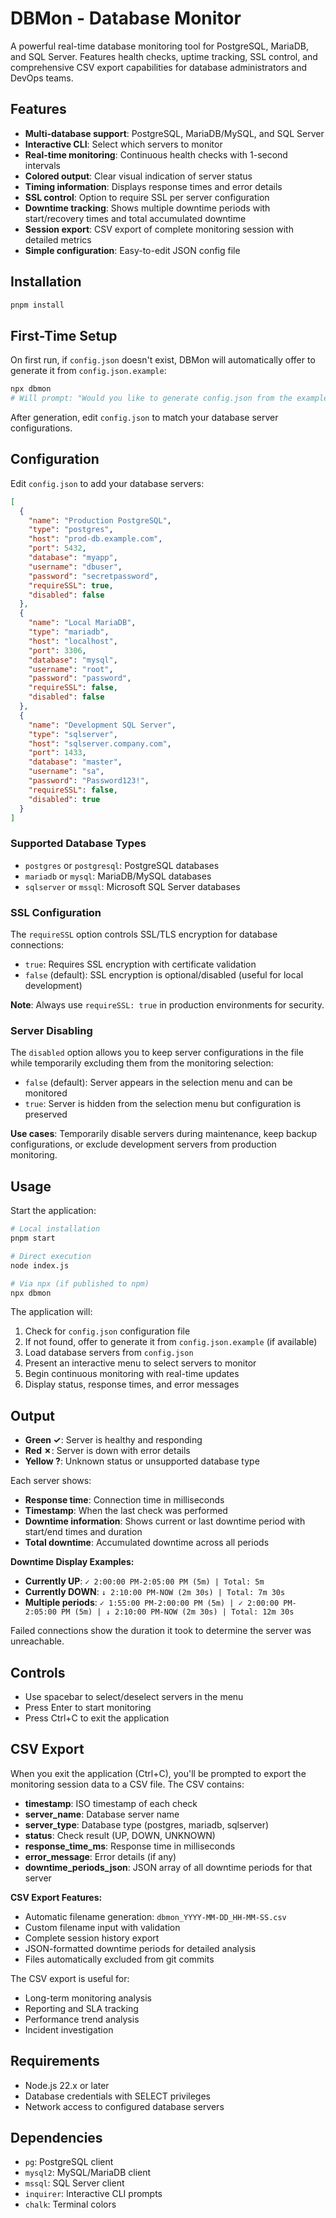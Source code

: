 # DBMon - Database Monitor

A powerful real-time database monitoring tool for PostgreSQL, MariaDB, and SQL Server. Features health checks, uptime tracking, SSL control, and comprehensive CSV export capabilities for database administrators and DevOps teams.

## Features

- **Multi-database support**: PostgreSQL, MariaDB/MySQL, and SQL Server
- **Interactive CLI**: Select which servers to monitor
- **Real-time monitoring**: Continuous health checks with 1-second intervals
- **Colored output**: Clear visual indication of server status
- **Timing information**: Displays response times and error details
- **SSL control**: Option to require SSL per server configuration
- **Downtime tracking**: Shows multiple downtime periods with start/recovery times and total accumulated downtime
- **Session export**: CSV export of complete monitoring session with detailed metrics
- **Simple configuration**: Easy-to-edit JSON config file

## Installation

```bash
pnpm install
```

## First-Time Setup

On first run, if `config.json` doesn't exist, DBMon will automatically offer to generate it from `config.json.example`:

```bash
npx dbmon
# Will prompt: "Would you like to generate config.json from the example? (Y/n)"
```

After generation, edit `config.json` to match your database server configurations.

## Configuration

Edit `config.json` to add your database servers:

```json
[
  {
    "name": "Production PostgreSQL",
    "type": "postgres",
    "host": "prod-db.example.com",
    "port": 5432,
    "database": "myapp",
    "username": "dbuser",
    "password": "secretpassword",
    "requireSSL": true,
    "disabled": false
  },
  {
    "name": "Local MariaDB",
    "type": "mariadb",
    "host": "localhost",
    "port": 3306,
    "database": "mysql",
    "username": "root",
    "password": "password",
    "requireSSL": false,
    "disabled": false
  },
  {
    "name": "Development SQL Server",
    "type": "sqlserver",
    "host": "sqlserver.company.com",
    "port": 1433,
    "database": "master",
    "username": "sa",
    "password": "Password123!",
    "requireSSL": false,
    "disabled": true
  }
]
```

### Supported Database Types

- `postgres` or `postgresql`: PostgreSQL databases
- `mariadb` or `mysql`: MariaDB/MySQL databases
- `sqlserver` or `mssql`: Microsoft SQL Server databases

### SSL Configuration

The `requireSSL` option controls SSL/TLS encryption for database connections:

- `true`: Requires SSL encryption with certificate validation
- `false` (default): SSL encryption is optional/disabled (useful for local development)

**Note**: Always use `requireSSL: true` in production environments for security.

### Server Disabling

The `disabled` option allows you to keep server configurations in the file while temporarily excluding them from the monitoring selection:

- `false` (default): Server appears in the selection menu and can be monitored
- `true`: Server is hidden from the selection menu but configuration is preserved

**Use cases**: Temporarily disable servers during maintenance, keep backup configurations, or exclude development servers from production monitoring.

## Usage

Start the application:

```bash
# Local installation
pnpm start

# Direct execution
node index.js

# Via npx (if published to npm)
npx dbmon
```

The application will:

1. Check for `config.json` configuration file
2. If not found, offer to generate it from `config.json.example` (if available)
3. Load database servers from `config.json`
4. Present an interactive menu to select servers to monitor
5. Begin continuous monitoring with real-time updates
6. Display status, response times, and error messages

## Output

- **Green ✓**: Server is healthy and responding
- **Red ✗**: Server is down with error details
- **Yellow ?**: Unknown status or unsupported database type

Each server shows:

- **Response time**: Connection time in milliseconds
- **Timestamp**: When the last check was performed
- **Downtime information**: Shows current or last downtime period with start/end times and duration
- **Total downtime**: Accumulated downtime across all periods

**Downtime Display Examples:**

- **Currently UP**: `✓ 2:00:00 PM-2:05:00 PM (5m) | Total: 5m`
- **Currently DOWN**: `↓ 2:10:00 PM-NOW (2m 30s) | Total: 7m 30s`
- **Multiple periods**: `✓ 1:55:00 PM-2:00:00 PM (5m) | ✓ 2:00:00 PM-2:05:00 PM (5m) | ↓ 2:10:00 PM-NOW (2m 30s) | Total: 12m 30s`

Failed connections show the duration it took to determine the server was unreachable.

## Controls

- Use spacebar to select/deselect servers in the menu
- Press Enter to start monitoring
- Press Ctrl+C to exit the application

## CSV Export

When you exit the application (Ctrl+C), you'll be prompted to export the monitoring session data to a CSV file. The CSV contains:

- **timestamp**: ISO timestamp of each check
- **server_name**: Database server name
- **server_type**: Database type (postgres, mariadb, sqlserver)
- **status**: Check result (UP, DOWN, UNKNOWN)
- **response_time_ms**: Response time in milliseconds
- **error_message**: Error details (if any)
- **downtime_periods_json**: JSON array of all downtime periods for that server

**CSV Export Features:**

- Automatic filename generation: `dbmon_YYYY-MM-DD_HH-MM-SS.csv`
- Custom filename input with validation
- Complete session history export
- JSON-formatted downtime periods for detailed analysis
- Files automatically excluded from git commits

The CSV export is useful for:

- Long-term monitoring analysis
- Reporting and SLA tracking
- Performance trend analysis
- Incident investigation

## Requirements

- Node.js 22.x or later
- Database credentials with SELECT privileges
- Network access to configured database servers

## Dependencies

- `pg`: PostgreSQL client
- `mysql2`: MySQL/MariaDB client
- `mssql`: SQL Server client
- `inquirer`: Interactive CLI prompts
- `chalk`: Terminal colors
